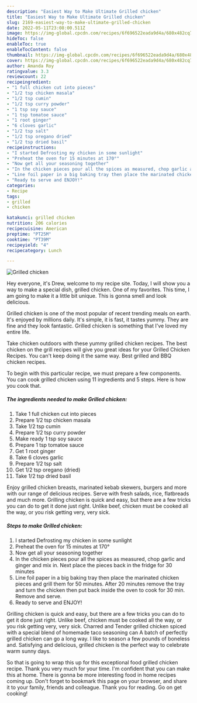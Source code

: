 ```yaml
---
description: "Easiest Way to Make Ultimate Grilled chicken"
title: "Easiest Way to Make Ultimate Grilled chicken"
slug: 2169-easiest-way-to-make-ultimate-grilled-chicken
date: 2022-05-11T23:08:00.511Z
image: https://img-global.cpcdn.com/recipes/6f696522eada9d4a/680x482cq70/grilled-chicken-recipe-main-photo.jpg
hideToc: false
enableToc: true
enableTocContent: false
thumbnail: https://img-global.cpcdn.com/recipes/6f696522eada9d4a/680x482cq70/grilled-chicken-recipe-main-photo.jpg
cover: https://img-global.cpcdn.com/recipes/6f696522eada9d4a/680x482cq70/grilled-chicken-recipe-main-photo.jpg
author: Amanda Roy
ratingvalue: 3.3
reviewcount: 22
recipeingredient:
- "1 full chicken cut into pieces"
- "1/2 tsp chicken masala"
- "1/2 tsp cumin"
- "1/2 tsp curry powder"
- "1 tsp soy sauce"
- "1 tsp tomatoe sauce"
- "1 root ginger"
- "6 cloves garlic"
- "1/2 tsp salt"
- "1/2 tsp oregano dried"
- "1/2 tsp dried basil"
recipeinstructions:
- "I started Defrosting my chicken in some sunlight"
- "Preheat the oven for 15 minutes at 170°"
- "Now get all your seasoning together"
- "In the chicken pieces pour all the spices as measured, chop garlic and ginger and mix in. Next place the pieces back in the fridge for 30 minutes"
- "Line foil paper in a big baking tray then place the marinated chicken pieces and grill them for 50 minutes. After 20 minutes remove the tray and turn the chicken then put back inside the oven to cook for 30 min. Remove and serve."
- "Ready to serve and ENJOY!"
categories:
- Recipe
tags:
- grilled
- chicken

katakunci: grilled chicken 
nutrition: 206 calories
recipecuisine: American
preptime: "PT25M"
cooktime: "PT39M"
recipeyield: "4"
recipecategory: Lunch

---
```



![Grilled chicken](https://img-global.cpcdn.com/recipes/6f696522eada9d4a/680x482cq70/grilled-chicken-recipe-main-photo.jpg)

Hey everyone, it's Drew, welcome to my recipe site. Today, I will show you a way to make a special dish, grilled chicken. One of my favorites. This time, I am going to make it a little bit unique. This is gonna smell and look delicious.

Grilled chicken is one of the most popular of recent trending meals on earth. It's enjoyed by millions daily. It's simple, it is fast, it tastes yummy. They are fine and they look fantastic. Grilled chicken is something that I've loved my entire life.

Take chicken outdoors with these yummy grilled chicken recipes. The best chicken on the grill recipes will give you great ideas for your Grilled Chicken Recipes. You can&#39;t keep doing it the same way. Best grilled and BBQ chicken recipes.


To begin with this particular recipe, we must prepare a few components. You can cook grilled chicken using 11 ingredients and 5 steps. Here is how you cook that.

<!--inarticleads1-->

##### The ingredients needed to make Grilled chicken:

1. Take 1 full chicken cut into pieces
1. Prepare 1/2 tsp chicken masala
1. Take 1/2 tsp cumin
1. Prepare 1/2 tsp curry powder
1. Make ready 1 tsp soy sauce
1. Prepare 1 tsp tomatoe sauce
1. Get 1 root ginger
1. Take 6 cloves garlic
1. Prepare 1/2 tsp salt
1. Get 1/2 tsp oregano (dried)
1. Take 1/2 tsp dried basil


Enjoy grilled chicken breasts, marinated kebab skewers, burgers and more with our range of delicious recipes. Serve with fresh salads, rice, flatbreads and much more. Grilling chicken is quick and easy, but there are a few tricks you can do to get it done just right. Unlike beef, chicken must be cooked all the way, or you risk getting very, very sick. 

<!--inarticleads2-->

##### Steps to make Grilled chicken:

1. I started Defrosting my chicken in some sunlight
1. Preheat the oven for 15 minutes at 170°
1. Now get all your seasoning together
1. In the chicken pieces pour all the spices as measured, chop garlic and ginger and mix in. Next place the pieces back in the fridge for 30 minutes
1. Line foil paper in a big baking tray then place the marinated chicken pieces and grill them for 50 minutes. After 20 minutes remove the tray and turn the chicken then put back inside the oven to cook for 30 min. Remove and serve.
1. Ready to serve and ENJOY!

Grilling chicken is quick and easy, but there are a few tricks you can do to get it done just right. Unlike beef, chicken must be cooked all the way, or you risk getting very, very sick. Charred and Tender grilled chicken spiced with a special blend of homemade taco seasoning can A batch of perfectly grilled chicken can go a long way. I like to season a few pounds of boneless and. Satisfying and delicious, grilled chicken is the perfect way to celebrate warm sunny days. 

So that is going to wrap this up for this exceptional food grilled chicken recipe. Thank you very much for your time. I'm confident that you can make this at home. There is gonna be more interesting food in home recipes coming up. Don't forget to bookmark this page on your browser, and share it to your family, friends and colleague. Thank you for reading. Go on get cooking!
